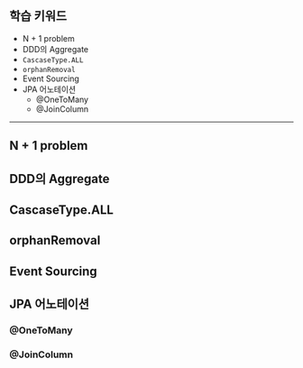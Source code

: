 ## 학습 키워드

- N + 1 problem
- DDD의 Aggregate
- `CascaseType.ALL`
- `orphanRemoval`
- Event Sourcing
- JPA 어노테이션
    - @OneToMany
    - @JoinColumn

<hr>

## N + 1 problem
## DDD의 Aggregate
## CascaseType.ALL
## orphanRemoval
## Event Sourcing
## JPA 어노테이션
### @OneToMany
### @JoinColumn